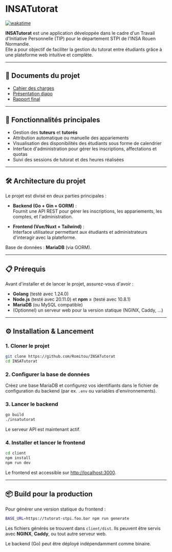 # INSATutorat  
[![wakatime](https://wakatime.com/badge/user/395b07f0-60f3-4a92-a7fd-d4c38328182c/project/51582e5a-5406-4da2-9824-d5b913e2954e.svg)](https://wakatime.com/badge/user/395b07f0-60f3-4a92-a7fd-d4c38328182c/project/51582e5a-5406-4da2-9824-d5b913e2954e)

**INSATutorat** est une application développée dans le cadre d'un Travail d'Initiative Personnelle (TIP) pour le département STPI de l'INSA Rouen Normandie.  
Elle a pour objectif de faciliter la gestion du tutorat entre étudiants grâce à une plateforme web intuitive et complète.

---

## 📄 Documents du projet

- [Cahier des charges](./TIP_Cahier_des_charges.pdf)
- [Présentation diapo](./TIP_Présentation_diapo.pdf)
- [Rapport final](./TIP_Rapport_final.pdf)

---

## 🚀 Fonctionnalités principales

- Gestion des **tuteurs** et **tutorés**  
- Attribution automatique ou manuelle des appariements  
- Visualisation des disponibilités des étudiants sous forme de calendrier  
- Interface d'administration pour gérer les inscriptions, affectations et quotas  
- Suivi des sessions de tutorat et des heures réalisées

---

## 🛠️ Architecture du projet

Le projet est divisé en deux parties principales :  

- **Backend (Go + Gin + GORM)** :  
  Fournit une API REST pour gérer les inscriptions, les appariements, les comptes, et l'administration.  

- **Frontend (Vue/Nuxt + Tailwind)** :  
  Interface utilisateur permettant aux étudiants et administrateurs d'interagir avec la plateforme.  

Base de données : **MariaDB** (via GORM).

---

## 📋 Prérequis

Avant d'installer et de lancer le projet, assurez-vous d'avoir :  

- **Golang** (testé avec 1.24.0) 
- **Node.js** (testé avec 20.11.0) et **npm** ≥ (testé avec 10.8.1)
- **MariaDB** (ou MySQL compatible)  
- (Optionnel) un serveur web pour la version statique (NGINX, Caddy, ...)

---

## ⚙️ Installation & Lancement

### 1. Cloner le projet
```bash
git clone https://github.com/Romitou/INSATutorat
cd INSATutorat
````

### 2. Configurer la base de données

Créez une base MariaDB et configurez vos identifiants dans le fichier de configuration du backend (par ex. `.env` ou variables d'environnements).

### 3. Lancer le backend

```bash
go build
./insatutorat
```

Le serveur API est maintenant actif.

### 4. Installer et lancer le frontend

```bash
cd client
npm install
npm run dev
```

Le frontend est accessible sur [http://localhost:3000](http://localhost:3000).

---

## 📦 Build pour la production

Pour générer une version statique du frontend :

```bash
BASE_URL=https://tutorat-stpi.foo.bar npm run generate
```

Les fichiers générés se trouvent dans `client/dist`.
Ils peuvent être servis avec **NGINX**, **Caddy**, ou tout autre serveur web.

Le backend (Go) peut être déployé indépendamment comme binaire.
